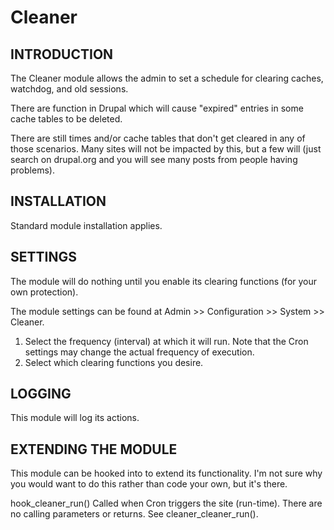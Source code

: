 Cleaner
=======

INTRODUCTION
------------
The Cleaner module allows the admin to set a schedule for clearing
caches, watchdog, and old sessions.

There are function in Drupal which will cause "expired" entries
in some cache tables to be deleted.

There are still times and/or cache tables that don't get cleared
in any of those scenarios. Many sites will not be impacted by this,
but a few will (just search on drupal.org and you will see many posts
from people having problems).

INSTALLATION
------------
Standard module installation applies.

SETTINGS
--------
The module will do nothing until you enable its clearing functions
(for your own protection).

The module settings can be found at
Admin >> Configuration >> System >> Cleaner.

1. Select the frequency (interval) at which it will run.
   Note that the Cron settings may change the actual frequency of execution.
2. Select which clearing functions you desire.

LOGGING
-------
This module will log its actions.

EXTENDING THE MODULE
--------------------
This module can be hooked into to extend its functionality.
I'm not sure why you would want to do this rather than code your own,
but it's there.

hook_cleaner_run()
  Called when Cron triggers the site (run-time).
  There are no calling parameters or returns.
  See cleaner_cleaner_run().
